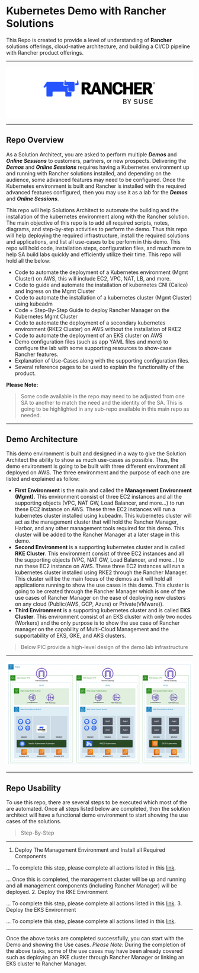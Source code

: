 # Kubernetes Demo with Rancher Solutions

This Repo is created to provide a level of understanding of **Rancher** solutions offerings, cloud-native architecture, and building a CI/CD pipeline with Rancher product offerings.

---

<p align="center">
    <img src="images/RancherLogo.png">
</p>

---

## Repo Overview 

As a Solution Architect, you are asked to perform multiple **_Demos_** and **_Online Sessions_** to customers, partners, or new prospects. Delivering the **_Demos_** and **_Online Sessions_** requires having a Kubernetes environment up and running with Rancher solutions installed, and depending on the audience, some advanced features may need to be configured. Once the Kubernetes environment is built and Rancher is installed with the required advanced features configured, then you may use it as a lab for the **_Demos_** and **_Online Sessions_**.

This repo will help Solutions Architect to automate the building and the installation of the kubernetes environment along with the Rancher solution. The main objective of this repo is to add all required scripts, notes, diagrams, and step-by-step activities to perform the demo. Thus this repo will help deploying the required infrastructure, install the required solutions and applications, and list all use-cases to be perform in this demo. This repo will hold code, installation steps, configuration files, and much more to help SA build labs quickly and efficiently utilize their time. This repo will hold all the below:
* Code to automate the deployment of a Kubernetes environment (Mgmt Cluster) on AWS, this will include EC2, VPC, NAT, LB, and more.
* Code to guide and automate the installation of kubernetes CNI (Calico) and Ingress on the Mgmt Cluster
* Code to automate the installation of a kubernetes cluster (Mgmt Cluster) using kubeadm
* Code + Step-By-Step Guide to deploy Rancher Manager on the Kubernetes Mgmt Cluster
* Code to automate the deployment of a secondary kubernetes environment (RKE2 Cluster) on AWS without the installation of RKE2
* Code to automate the deployment of an EKS cluster on AWS
* Demo configuration files (such as app YAML files and more) to configure the lab with some supporting resources to show-case Rancher features.
* Explanation of Use-Cases along with the supporting configuration files.
* Several reference pages to be used to explain the functionality of the product.

**Please Note:**
> Some code available in the repo may need to be adjusted from one SA to another to match the need and the identity of the SA. This is going to be highlighted in any sub-repo available in this main repo as needed.

---

## Demo Architecture

This demo environment is built and designed in a way to give the Solution Architect the ability to show as much use-cases as possible. Thus, the demo environment is going to be built with three different environment all deployed on AWS. The three environment and the purpose of each one are listed and explained as follow:
* **First Environment** is the main and called the **Management Environment (Mgmt)**. This environment consist of three EC2 instances and all the supporting objects (VPC, NAT GW, Load Balancer, and more...) to run these EC2 instance on AWS. These three EC2 instances will run a kubernetes cluster installed using kubeadm. This kubernetes cluster will act as the management cluster that will hold the Rancher Manager, Harbor, and any other management tools required for this demo. This cluster will be added to the Rancher Manager at a later stage in this demo.
* **Second Environment** is a supporting kubernetes cluster and is called **RKE Cluster**. This environment consist of three EC2 instances and all the supporting objects (VPC, NAT GW, Load Balancer, and more...) to run these EC2 instance on AWS. These three EC2 instances will run a kubernetes cluster installed using RKE2 through the Rancher Manager. This cluster will be the main focus of the demos as it will hold all applications running to show the use cases in this demo. This cluster is going to be created through the Rancher Manager which is one of the use cases of Rancher Manager on the ease of deploying new clusters on any cloud (Public(AWS, GCP, Azure) or Private(VMware)).
* **Third Environment** is a supporting kubernetes cluster and is called **EKS Cluster**. This environment consist of an EKS cluster with only two nodes (Workers) and the only purpose is to show the use case of Rancher manager on the capability of Multi-Cloud Management and the supportability of EKS, GKE, and AKS clusters.

> Below PIC provide a high-level design of the demo lab infrastructure

---

<p align="center">
    <img src="images/HLD-Main-Arch.png">
</p>

---

## Repo Usability

To use this repo, there are several steps to be executed which most of the are automated. Once all steps listed below are completed, then the solution architect will have a functional demo environment to start showing the use cases of the solutions.

> Step-By-Step

---

1. Deploy The Management Environment and Install all Required Components

... To complete this step, please complete all actions listed in this [link](https://github.com/tahershaker/Kubernetes-Demo/tree/main/DeployEnv/DeployMgmtClustOnAWS).

... Once this is completed, the management cluster will be up and running and all management components (including Rancher Manager) will be deployed.
2. Deploy the RKE Environment

... To complete this step, please complete all actions listed in this [link](https://github.com/tahershaker/Kubernetes-Demo/tree/main/DeployEnv/DeployRkeClusterOnAWS).
3. Deploy the EKS Environment

... To complete this step, please complete all actions listed in this [link](https://github.com/tahershaker/Kubernetes-Demo/tree/main/DeployEnv/DeployEksClusterOnAWS).

---

Once the above tasks are completed successfully, you can start with the Demo and showing the Use cases. _Please Note:_ During the completion of the above tasks, some of the use cases may have been already covered such as deploying an RKE cluster through Rancher Manager or linking an EKS cluster to Rancher Manager.


